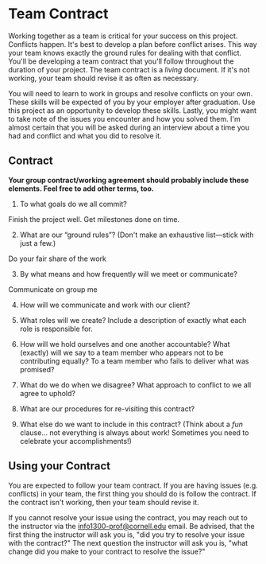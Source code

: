 # Team Contract

Working together as a team is critical for your success on this project. Conflicts happen. It's best to develop a plan before conflict arises. This way your team knows exactly the ground rules for dealing with that conflict. You'll be developing a team contract that you'll follow throughout the duration of your project. The team contract is a *living* document. If it's not working, your team should revise it as often as necessary.

You will need to learn to work in groups and resolve conflicts on your own. These skills will be expected of you by your employer after graduation. Use this project as an opportunity to develop these skills. Lastly, you might want to take note of the issues you encounter and how you solved them. I'm almost certain that you will be asked during an interview about a time you had and conflict and what you did to resolve it.

## Contract

**Your group contract/working agreement should probably include these elements. Feel free to add other terms, too.**

1. To what goals do we all commit?

  Finish the project well.
  Get milestones done on time.


2. What are our “ground rules”? (Don't make an exhaustive list—stick with just a few.)

  Do your fair share of the work


3. By what means and how frequently will we meet or communicate?

  Communicate on group me

4. How will we communicate and work with our client?



5. What roles will we create? Include a description of exactly what each role is responsible for.



6. How will we hold ourselves and one another accountable? What (exactly) will we say to a team member who appears not to be contributing equally? To a team member who fails to deliver what was promised?



7. What do we do when we disagree? What approach to conflict to we all agree to uphold?



8. What are our procedures for re-visiting this contract?



9. What else do we want to include in this contract? (Think about a *fun* clause... not everything is always about work! Sometimes you need to celebrate your accomplishments!)



## Using your Contract

You are expected to follow your team contract. If you are having issues (e.g. conflicts) in your team, the first thing you should do is follow the contract. If the contract isn't working, then your team should revise it.

If you cannot resolve your issue using the contract, you may reach out to the instructor via the <info1300-prof@cornell.edu> email. Be advised, that the first thing the instructor will ask you is, "did you try to resolve your issue with the contract?" The next question the instructor will ask you is, "what change did you make to your contract to resolve the issue?"
